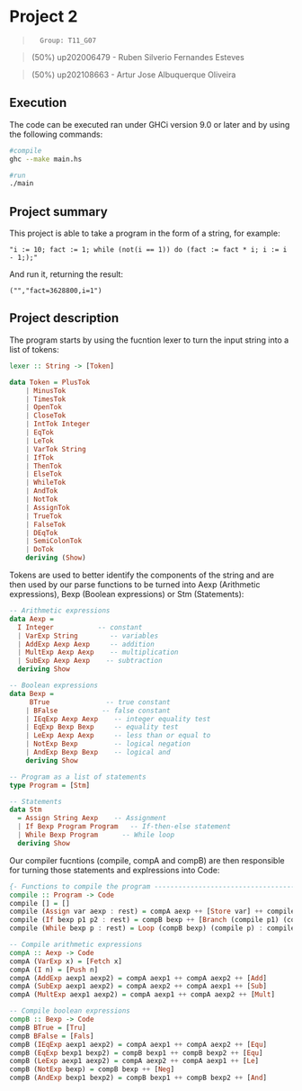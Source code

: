 # Project 2
>       Group: T11_G07

>   (50%) up202006479 - Ruben Silverio Fernandes Esteves

>   (50%) up202108663 - Artur Jose Albuquerque Oliveira

## Execution

The code can be executed ran under GHCi version 9.0
or later and by using the following commands:

```bash
#compile
ghc --make main.hs

#run
./main
```

## Project summary

This project is able to take a program in the form of a string, for example:
```
"i := 10; fact := 1; while (not(i == 1)) do (fact := fact * i; i := i - 1;);"
```
And run it, returning the result:

```
("","fact=3628800,i=1")
```

## Project description

The program starts by using the fucntion lexer to turn the input string into a list of tokens:

```haskell
lexer :: String -> [Token]
```

```haskell
data Token = PlusTok
    | MinusTok
    | TimesTok
    | OpenTok
    | CloseTok
    | IntTok Integer
    | EqTok
    | LeTok
    | VarTok String
    | IfTok
    | ThenTok
    | ElseTok
    | WhileTok
    | AndTok
    | NotTok
    | AssignTok
    | TrueTok
    | FalseTok
    | DEqTok
    | SemiColonTok
    | DoTok
    deriving (Show)
```
Tokens are used to better identify the components of the string and are then used by our parse functions to be turned into Aexp (Arithmetic expressions), Bexp (Boolean expressions) or Stm (Statements):

```haskell
-- Arithmetic expressions
data Aexp =
  I Integer           -- constant
  | VarExp String        -- variables
  | AddExp Aexp Aexp     -- addition
  | MultExp Aexp Aexp    -- multiplication
  | SubExp Aexp Aexp    -- subtraction
  deriving Show

-- Boolean expressions
data Bexp =
     BTrue              -- true constant
    | BFalse           -- false constant
    | IEqExp Aexp Aexp    -- integer equality test
    | EqExp Bexp Bexp     -- equality test
    | LeExp Aexp Aexp     -- less than or equal to
    | NotExp Bexp         -- logical negation
    | AndExp Bexp Bexp    -- logical and
    deriving Show

-- Program as a list of statements
type Program = [Stm]

-- Statements
data Stm
  = Assign String Aexp    -- Assignment
  | If Bexp Program Program   -- If-then-else statement
  | While Bexp Program      -- While loop
  deriving Show
```

Our compiler fucntions (compile, compA and compB) are then responsible for turning those statements and explressions into Code:

```haskell
{- Functions to compile the program ------------------------------------------------}
compile :: Program -> Code
compile [] = []
compile (Assign var aexp : rest) = compA aexp ++ [Store var] ++ compile rest
compile (If bexp p1 p2 : rest) = compB bexp ++ [Branch (compile p1) (compile p2)] ++ compile rest
compile (While bexp p : rest) = Loop (compB bexp) (compile p) : compile rest

-- Compile arithmetic expressions
compA :: Aexp -> Code
compA (VarExp x) = [Fetch x]
compA (I n) = [Push n]
compA (AddExp aexp1 aexp2) = compA aexp1 ++ compA aexp2 ++ [Add]
compA (SubExp aexp1 aexp2) = compA aexp2 ++ compA aexp1 ++ [Sub]
compA (MultExp aexp1 aexp2) = compA aexp1 ++ compA aexp2 ++ [Mult]

-- Compile boolean expressions
compB :: Bexp -> Code
compB BTrue = [Tru]
compB BFalse = [Fals]
compB (IEqExp aexp1 aexp2) = compA aexp1 ++ compA aexp2 ++ [Equ]
compB (EqExp bexp1 bexp2) = compB bexp1 ++ compB bexp2 ++ [Equ]
compB (LeExp aexp1 aexp2) = compA aexp2 ++ compA aexp1 ++ [Le]
compB (NotExp bexp) = compB bexp ++ [Neg]
compB (AndExp bexp1 bexp2) = compB bexp1 ++ compB bexp2 ++ [And]
```